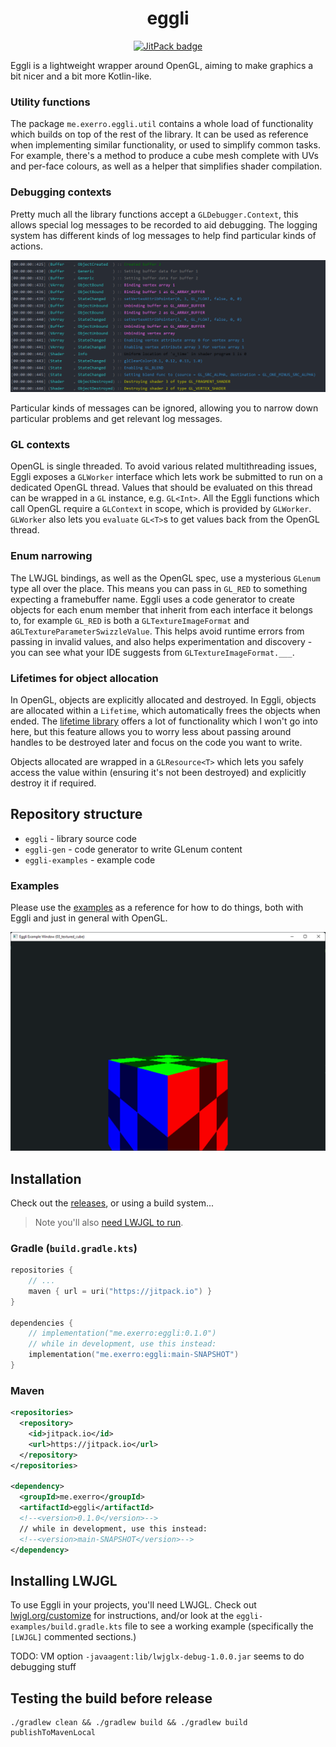 <h1 align="center">
  eggli
</h1>

<p align="center">
  <a href="https://jitpack.io/#exerro/eggli"><img src="https://jitpack.io/v/exerro/eggli.svg" alt="JitPack badge"/></a>
</p>

Eggli is a lightweight wrapper around OpenGL, aiming to make graphics a bit
nicer and a bit more Kotlin-like.

### Utility functions

The package `me.exerro.eggli.util` contains a whole load of functionality which
builds on top of the rest of the library. It can be used as reference when
implementing similar functionality, or used to simplify common tasks. For
example, there's a method to produce a cube mesh complete with UVs and per-face
colours, as well as a helper that simplifies shader compilation.

### Debugging contexts

Pretty much all the library functions accept a `GLDebugger.Context`, this allows
special log messages to be recorded to aid debugging. The logging system
has different kinds of log messages to help find particular kinds of actions.

![Screenshot of log output.](img/log_screenshot.png)

Particular kinds of messages can be ignored, allowing you to narrow down
particular problems and get relevant log messages.

### GL contexts

OpenGL is single threaded. To avoid various related multithreading issues, Eggli
exposes a `GLWorker` interface which lets work be submitted to run on a
dedicated OpenGL thread. Values that should be evaluated on this thread can be
wrapped in a `GL` instance, e.g. `GL<Int>`. All the Eggli functions which call
OpenGL require a `GLContext` in scope, which is provided by `GLWorker`.
`GLWorker` also lets you `evaluate` `GL<T>`s to get values back from the OpenGL
thread.

### Enum narrowing

The LWJGL bindings, as well as the OpenGL spec, use a mysterious `GLenum` type
all over the place. This means you can pass in `GL_RED` to something expecting
a framebuffer name. Eggli uses a code generator to create objects for each enum
member that inherit from each interface it belongs to, for example `GL_RED` is
both a `GLTextureImageFormat` and a`GLTextureParameterSwizzleValue`. This helps
avoid runtime errors from passing in invalid values, and also helps
experimentation and discovery - you can see what your IDE suggests from
`GLTextureImageFormat.___`.

### Lifetimes for object allocation

In OpenGL, objects are explicitly allocated and destroyed. In Eggli, objects are
allocated within a `Lifetime`, which automatically frees the objects when ended.
The [lifetime library](https://github.com/exerro/lifetimes-kt) offers a lot of
functionality which I won't go into here, but this feature allows you to worry
less about passing around handles to be destroyed later and focus on the code
you want to write.

Objects allocated are wrapped in a `GLResource<T>` which lets you safely access
the value within (ensuring it's not been destroyed) and explicitly destroy it if
required.

## Repository structure

* `eggli` - library source code
* `eggli-gen` - code generator to write GLenum content
* `eggli-examples` - example code

### Examples

Please use the
[examples](https://github.com/exerro/eggli/tree/main/eggli-examples/src/main/kotlin)
as a reference for how to do things, both with Eggli and  just in general with
OpenGL.

![Screenshot of example showing a textured cube.](eggli-examples/src/main/kotlin/03_textured_cube/screenshot.png)

## Installation

Check out the [releases](https://github.com/exerro/eggli/releases), or
using a build system...

> Note you'll also [need LWJGL to run](#installing-lwjgl).

### Gradle (`build.gradle.kts`)

```kotlin
repositories {
    // ...
    maven { url = uri("https://jitpack.io") }
}

dependencies {
    // implementation("me.exerro:eggli:0.1.0")
    // while in development, use this instead:
    implementation("me.exerro:eggli:main-SNAPSHOT")
}
```

### Maven

```xml
<repositories>
  <repository>
    <id>jitpack.io</id>
    <url>https://jitpack.io</url>
  </repository>
</repositories>

<dependency>
  <groupId>me.exerro</groupId>
  <artifactId>eggli</artifactId>
  <!--<version>0.1.0</version>-->
  // while in development, use this instead:
  <!--<version>main-SNAPSHOT</version>-->
</dependency>
```

## Installing LWJGL

To use Eggli in your projects, you'll need LWJGL. Check out
[lwjgl.org/customize](https://www.lwjgl.org/customize) for instructions, and/or
look at the `eggli-examples/build.gradle.kts` file to see a working example
(specifically the `[LWJGL]` commented sections.)

TODO: VM option `-javaagent:lib/lwjglx-debug-1.0.0.jar` seems to do debugging
stuff

## Testing the build before release

    ./gradlew clean && ./gradlew build && ./gradlew build publishToMavenLocal
